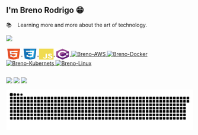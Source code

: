 <h2>I'm Breno Rodrigo 😁</h2>

<p>📚&nbsp;&nbsp;&nbsp;&nbsp;Learning more and more about the art of technology.</p>

<div>
  <a href="https://github.com/BRodrigo">
  <img height="150" src="https://github-readme-stats.vercel.app/api/top-langs/?username=BRodrigo&layout=compact&langs_count=7&theme=radical"/>
</div>
<div style="display: inline_block"><br>
  <img align="center" alt="Breno-HTML" height="30" width="40" src="https://raw.githubusercontent.com/devicons/devicon/master/icons/html5/html5-original.svg">
  <img align="center" alt="Breno-CSS" height="30" width="40" src="https://raw.githubusercontent.com/devicons/devicon/master/icons/css3/css3-original.svg">
  <img align="center" alt="Breno-Js" height="30" width="40" src="https://raw.githubusercontent.com/devicons/devicon/master/icons/javascript/javascript-plain.svg">
  <img align="center" alt="Breno-Csharp" height="30" width="40" src="https://raw.githubusercontent.com/devicons/devicon/master/icons/csharp/csharp-original.svg">
  <img align="center" alt="Breno-AWS" height="50" width="60" src="https://devicon-website.vercel.app/api/amazonwebservices/original.svg">
  <img align="center" alt="Breno-Docker" height="50" width="60" src="https://devicon-website.vercel.app/api/docker/original.svg">
  <img align="center" alt="Breno-Kubernets" height="50" width="60" src="https://devicon-website.vercel.app/api/kubernetes/plain-wordmark.svg">
  <img align="center" alt="Breno-Linux" height="50" width="60" src="https://devicon-website.vercel.app/api/linux/original.svg">
</div>
  
##

<div>
  <a href="https://www.linkedin.com/in/breno-rodrigo-62960521/" target="_blank"><img src="https://img.shields.io/badge/-LinkedIn-%230077B5?style=for-the-badge&logo=linkedin&logoColor=white" target="_blank"></a> 
  <a href = "mailto:b.rodrigo.ti@gmail.com"><img src="https://img.shields.io/badge/-Gmail-%23333?style=for-the-badge&logo=gmail&logoColor=white" target="_blank"></a>
  <a href="https://instagram.com/b.rodrigo.caetano" target="_blank"><img src="https://img.shields.io/badge/-Instagram-%23E4405F?style=for-the-badge&logo=instagram&logoColor=white" target="_blank"></a>
  
 
![Snake animation](https://github.com/BRodrigo/BRodrigo/blob/output/github-contribution-grid-snake.svg) 
</div>
